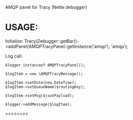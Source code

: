  AMQP panel for Tracy (Nette debugger)
	

USAGE:
========
Initialize:
	Tracy\Debugger::getBar()->addPanel(AMQPTracyPanel::getInstance('amqp'), 'amqp');

Log call:

	$logger instanceof AMQPTracyPanel();

	$logItem = new \AMQPTracyMessage();
	
	$logItem->setDate(new DateTime);
	$logItem->setQueueName($routingKey);

	$logItem->setMsg($jsonPayload);

	$logger->addMessage($logItem);

========